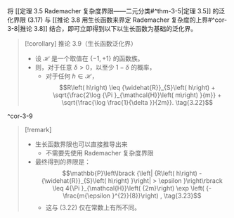 
将 [[定理 3.5 Rademacher 复杂度界限——二元分类#^thm-3-5|定理 3.5]] 的泛化界限 (3.17) 与 [[推论 3.8 用生长函数来界定 Rademacher 复杂度的上界#^cor-3-8|推论 3.8]] 结合，即可立即得到以下以生长函数为基础的泛化界。

> [!corollary] 推论 3.9（生长函数泛化界）  
> - 设 $\mathcal{H}$ 是一个取值在 $\{ -1, +1\}$ 的函数族。
> - 则，对于任意 $\delta > 0$，以至少 $1 - \delta$ 的概率，
> 	- 对于任何 $h \in \mathcal{H}$，
> $$R\left( h\right) \leq {\widehat{R}}_{S}\left( h\right) + \sqrt{\frac{2\log {\Pi }_{\mathcal{H}}\left( m\right) }{m}} + \sqrt{\frac{\log \frac{1}{\delta }}{2m}}. \tag{3.22}$$

^cor-3-9

> [!remark]
> - 生长函数界限也可以直接推导出来
> 	- 不需要先使用 Rademacher 复杂度界限
> - 最终得到的界限是：
> $$\mathbb{P}\left\lbrack {\left| {R\left( h\right) - {\widehat{R}}_{S}\left( h\right) }\right| > \epsilon }\right\rbrack \leq 4{\Pi }_{\mathcal{H}}\left( {2m}\right) \exp \left( {-\frac{m{\epsilon }^{2}}{8}}\right) , \tag{3.23}$$
> 	- 这与 (3.22) 仅在常数上有所不同。

